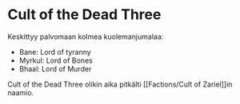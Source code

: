 # Cult of the Dead Three
Keskittyy palvomaan kolmea kuolemanjumalaa:
- Bane: Lord of tyranny
- Myrkul: Lord of Bones
- Bhaal: Lord of Murder

Cult of the Dead Three olikin aika pitkälti [[Factions/Cult of Zariel]]in naamio.